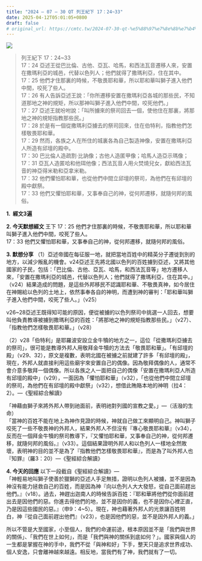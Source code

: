```yaml
---
title: "2024 – 07 – 30 QT 列王紀下 17：24~33"
date: 2025-04-12T05:01:05+0800
draft: false
# original_url: https://cmtc.tw/2024-07-30-qt-%e5%88%97%e7%8e%8b%e7%b4%80%e4%b8%8b-17%ef%bc%9a2433
---
```


![](/images/qt.jpg)
> 列王紀下 17：24\~33  
> 17：24 亞述王從巴比倫、古他、亞瓦、哈馬，和西法瓦音遷移人來，安置在撒瑪利亞的城邑，代替以色列人；他們就得了撒瑪利亞，住在其中。  
> 17：25 他們才住那裏的時候，不敬畏耶和華，所以耶和華叫獅子進入他們中間，咬死了些人。  
> 17：26 有人告訴亞述王說：「你所遷移安置在撒瑪利亞各城的那些民，不知道那地之神的規矩，所以那神叫獅子進入他們中間，咬死他們。」  
> 17：27 亞述王就吩咐說：「叫所擄來的祭司回去一個，使他住在那裏，將那地之神的規矩指教那些民。」  
> 17：28 於是有一個從撒瑪利亞擄去的祭司回來，住在伯特利，指教他們怎樣敬畏耶和華。  
> 17：29 然而，各族之人在所住的城裏各為自己製造神像，安置在撒瑪利亞人所造有邱壇的殿中。  
> 17：30 巴比倫人造疏割‧比訥像；古他人造匿甲像；哈馬人造亞示瑪像；  
> 17：31 亞瓦人造匿哈和他珥他像；西法瓦音人用火焚燒兒女，獻給西法瓦音的神亞得米勒和亞拿米勒。  
> 17：32 他們懼怕耶和華，也從他們中間立邱壇的祭司，為他們在有邱壇的殿中獻祭。  
> 17：33 他們又懼怕耶和華，又事奉自己的神，從何邦遷移，就隨何邦的風俗。

**1.  經文3遍**

**2. 今天默想經文**
王下 17：25 他們才住那裏的時候，不敬畏耶和華，所以耶和華叫獅子進入他們中間，咬死了些人。  
17：33 他們又懼怕耶和華，又事奉自己的神，從何邦遷移，就隨何邦的風俗。

**3. 默想分享**
（1）亞述帝國在每征服一地，就把當地百姓中的精英分子遷徙到別的地方，以減少叛亂的機會。v24亞述王先將北國以色列的百姓擄到亞述，又將其他國家的子民，包括：「巴比倫、古他、亞瓦、哈馬，和西法瓦音等」地方遷移人來，「安置在撒瑪利亞的城邑，代替以色列人；他們就得了撒瑪利亞，住在其中。」（v24）結果造成的問題，是這些外邦移民不認識耶和華、不敬畏真神，如今居住在神賜給以色列的土地上，依然事奉各自的神明，而遭到神的審判：「耶和華叫獅子進入他們中間，咬死了些人。」（v25）

v26\~28亞述王既得知可能的原因，便從被擄的以色列祭司中挑選一人回去，想要叫他負責教導被擄到撒瑪利亞的百姓：「將那地之神的規矩指教那些民。」（v27）、「指教他們怎樣敬畏耶和華。」（v28）

（2）v28「伯特利」是耶羅波安設立金牛犢的地方之一，這位「從撒瑪利亞擄去的祭司」，很可能是教導外邦人用敬拜金牛犢的方法去「敬畏耶和華」。「有邱壇的殿」（v29、32），原文是複數，表明北國在被擄之前就建了許多「有邱壇的殿」，現在，外邦人就直接利用這些廟宇來安置自己的偶像。因為敬拜偶像的人，通常不會介意多敬拜一個偶像。所以各族之人一面把自己的偶像「安置在撒瑪利亞人所造有邱壇的殿中」（v29），一面因為「懼怕耶和華」（v32），「也從他們中間立邱壇的祭司，為他們在有邱壇的殿中獻祭」（v32），想借此賄賂本地的神明（拉4：2）。—《聖經綜合解讀》

「神藉由獅子來將外邦人帶到祂面前，表明祂對列國的宣教之愛。」—（活潑的生命）  
「當神的百姓不能在地上為神作見證的時候，神就自己做工來顯明自己。神叫獅子咬死了一些不敬畏神的外邦人，結果外邦人不但沒有『專心敬畏耶和華』（v34），反而在一個拜金牛犢的祭司教導下，『又懼怕耶和華，又事奉自己的神，從何邦遷移，就隨何邦的風俗。』（v33）。這個結果證明外邦人和以色列人一樣地全然敗壞，表明神的目的並不是為了『指教他們怎樣敬畏耶和華』，而是為了叫外邦人也『知罪』（羅3：20）—《聖經綜合解讀》

**4. 今天的回應**
以下一段截自《聖經綜合解讀》—  
「神輕易地叫獅子使善於獵獅的亞述人手足無措，證明以色列人被擄，並不是因為神沒有能力拯救自己的百姓，而是因為神『向以色列人大大發怒，從自己面前趕出他們。』（v18）。過去，神趕出迦南人的時候告訴百姓：『耶和華將他們從你面前趕出去是因他們的惡。你進去得他們的地，並不是因你的義，也不是因你心裡正直，乃是因這些國民的惡。』（申9：4\~5）。現在，神也藉著外邦人的光景讓百姓明白，神『從自己面前趕出他們』（v23），也是因他們的惡，並不是因外邦人的義。」

所以不管是大至國家，小至個人，我們的命運前途，根本原因並不是「我們與世界的關係」、「我們在世上如何」，而是「我們與神的關係到底如何？」。國家與個人的一生都是掌握在神的手中，我們不從「與神和好」下手，整天只是追求世界成功、個人安逸，只會離神越來越遠。相反地，當我們有了神，我們就有了一切。
